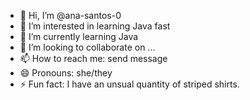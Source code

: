 - 👋 Hi, I’m @ana-santos-0
- 👀 I’m interested in learning Java fast
- 🌱 I’m currently learning Java
- 💞️ I’m looking to collaborate on ...
- 📫 How to reach me: send message
- 😄 Pronouns: she/they
- ⚡ Fun fact: I have an unsual quantity of striped shirts.

<!---
ana-santos-0/ana-santos-0 is a ✨ special ✨ repository because its `README.md` (this file) appears on your GitHub profile.
You can click the Preview link to take a look at your changes.
--->
